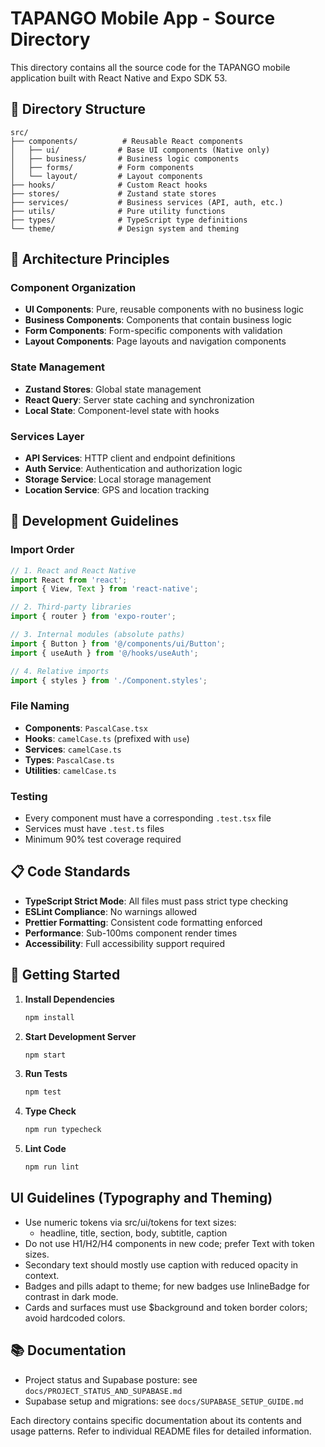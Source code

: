 # TAPANGO Mobile App - Source Directory

This directory contains all the source code for the TAPANGO mobile application built with React Native and Expo SDK 53.

## 📁 Directory Structure

```
src/
├── components/          # Reusable React components
│   ├── ui/             # Base UI components (Native only)
│   ├── business/       # Business logic components  
│   ├── forms/          # Form components
│   └── layout/         # Layout components
├── hooks/              # Custom React hooks
├── stores/             # Zustand state stores
├── services/           # Business services (API, auth, etc.)
├── utils/              # Pure utility functions
├── types/              # TypeScript type definitions
└── theme/              # Design system and theming
```

## 🎯 Architecture Principles

### Component Organization
- **UI Components**: Pure, reusable components with no business logic
- **Business Components**: Components that contain business logic
- **Form Components**: Form-specific components with validation
- **Layout Components**: Page layouts and navigation components

### State Management
- **Zustand Stores**: Global state management
- **React Query**: Server state caching and synchronization
- **Local State**: Component-level state with hooks

### Services Layer
- **API Services**: HTTP client and endpoint definitions
- **Auth Service**: Authentication and authorization logic
- **Storage Service**: Local storage management
- **Location Service**: GPS and location tracking

## 🔧 Development Guidelines

### Import Order
```typescript
// 1. React and React Native
import React from 'react';
import { View, Text } from 'react-native';

// 2. Third-party libraries
import { router } from 'expo-router';

// 3. Internal modules (absolute paths)
import { Button } from '@/components/ui/Button';
import { useAuth } from '@/hooks/useAuth';

// 4. Relative imports
import { styles } from './Component.styles';
```

### File Naming
- **Components**: `PascalCase.tsx`
- **Hooks**: `camelCase.ts` (prefixed with `use`)
- **Services**: `camelCase.ts`
- **Types**: `PascalCase.ts`
- **Utilities**: `camelCase.ts`

### Testing
- Every component must have a corresponding `.test.tsx` file
- Services must have `.test.ts` files
- Minimum 90% test coverage required

## 📋 Code Standards

- **TypeScript Strict Mode**: All files must pass strict type checking
- **ESLint Compliance**: No warnings allowed
- **Prettier Formatting**: Consistent code formatting enforced
- **Performance**: Sub-100ms component render times
- **Accessibility**: Full accessibility support required

## 🚀 Getting Started

1. **Install Dependencies**
   ```bash
   npm install
   ```

2. **Start Development Server**
   ```bash
   npm start
   ```

3. **Run Tests**
   ```bash
   npm test
   ```

4. **Type Check**
   ```bash
   npm run typecheck
   ```

5. **Lint Code**
   ```bash
   npm run lint
   ```

## UI Guidelines (Typography and Theming)

- Use numeric tokens via src/ui/tokens for text sizes:
  - headline, title, section, body, subtitle, caption
- Do not use H1/H2/H4 components in new code; prefer Text with token sizes.
- Secondary text should mostly use caption with reduced opacity in context.
- Badges and pills adapt to theme; for new badges use InlineBadge for contrast in dark mode.
- Cards and surfaces must use $background and token border colors; avoid hardcoded colors.

## 📚 Documentation

- Project status and Supabase posture: see `docs/PROJECT_STATUS_AND_SUPABASE.md`
- Supabase setup and migrations: see `docs/SUPABASE_SETUP_GUIDE.md`

Each directory contains specific documentation about its contents and usage patterns. Refer to individual README files for detailed information.
